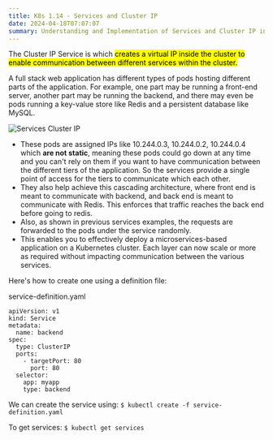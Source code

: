 ```yaml
---
title: K8s 1.14 - Services and Cluster IP
date: 2024-04-18T07:07:07
summary: Understanding and Implementation of Services and Cluster IP in Kubernetes
---
```

The Cluster IP Service is which <mark>creates a virtual IP inside the cluster to enable communication between different services within the cluster.</mark>

A full stack web application has different types of pods hosting different parts of the application. For example, one part may be running a front-end server, another part may be running the backend, and there may even be pods running a key-value store like Redis and a persistent database like MySQL.

![Services Cluster IP](/images/kubernetes/diagrams/1-14-1-services-cluster-ip.png)


- These pods are assigned IPs like 10.244.0.3, 10.244.0.2, 10.244.0.4 which **are not static**, meaning these pods could go down at any time and you can't rely on them if you want to have communication between the different tiers of the application. So the services provide a single point of access for the tiers to communicate which each other. 
- They also help achieve this cascading architecture, where front end is meant to communicate with backend, and back end is meant to communicate with Redis. This enforces that traffic reaches the back end before going to redis.
- Also, as shown in previous services examples, the requests are forwarded to the pods under the service randomly.
- This enables you to effectively deploy a microservices-based application on a Kubernetes cluster. Each layer can now scale or more as required without impacting communication between the various services.

Here's how to create one using a definition file:

service-definition.yaml
```
apiVersion: v1
kind: Service
metadata:
  name: backend
spec:
  type: ClusterIP
  ports:
    - targetPort: 80
      port: 80
  selector:
    app: myapp
    type: backend
```

We can create the service using:
`$ kubectl create -f service-definition.yaml`

To get services:
`$ kubectl get services`